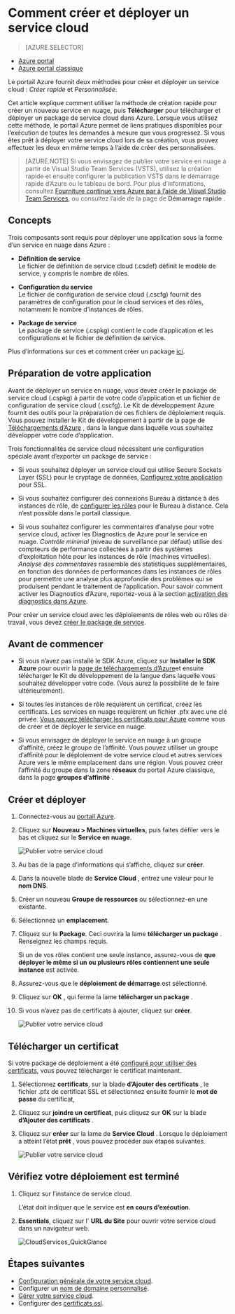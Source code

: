 <properties
    pageTitle="Comment créer et déployer un service en nuage | Microsoft Azure"
    description="Découvrez comment créer et déployer un service cloud à l’aide du portail Azure."
    services="cloud-services"
    documentationCenter=""
    authors="Thraka"
    manager="timlt"
    editor=""/>

<tags
    ms.service="cloud-services"
    ms.workload="tbd"
    ms.tgt_pltfrm="na"
    ms.devlang="na"
    ms.topic="article"
    ms.date="10/11/2016"
    ms.author="adegeo"/>




# <a name="how-to-create-and-deploy-a-cloud-service"></a>Comment créer et déployer un service cloud

> [AZURE.SELECTOR]
- [Azure portal](cloud-services-how-to-create-deploy-portal.md)
- [Azure portal classique](cloud-services-how-to-create-deploy.md)

Le portail Azure fournit deux méthodes pour créer et déployer un service cloud : *Créer rapide* et *Personnalisée*.

Cet article explique comment utiliser la méthode de création rapide pour créer un nouveau service en nuage, puis **Télécharger** pour télécharger et déployer un package de service cloud dans Azure. Lorsque vous utilisez cette méthode, le portail Azure permet de liens pratiques disponibles pour l’exécution de toutes les demandes à mesure que vous progressez. Si vous êtes prêt à déployer votre service cloud lors de sa création, vous pouvez effectuer les deux en même temps à l’aide de créer des personnalisées.

> [AZURE.NOTE] Si vous envisagez de publier votre service en nuage à partir de Visual Studio Team Services (VSTS), utilisez la création rapide et ensuite configurer la publication VSTS dans le démarrage rapide d’Azure ou le tableau de bord. Pour plus d’informations, consultez [Fourniture continue vers Azure par à l’aide de Visual Studio Team Services][TFSTutorialForCloudService], ou consultez l’aide de la page de **Démarrage rapide** .

## <a name="concepts"></a>Concepts
Trois composants sont requis pour déployer une application sous la forme d’un service en nuage dans Azure :

- **Définition de service**  
  Le fichier de définition de service cloud (.csdef) définit le modèle de service, y compris le nombre de rôles.

- **Configuration du service**  
  Le fichier de configuration de service cloud (.cscfg) fournit des paramètres de configuration pour le cloud services et des rôles, notamment le nombre d’instances de rôles.

- **Package de service**  
  Le package de service (.cspkg) contient le code d’application et les configurations et le fichier de définition de service.

Plus d’informations sur ces et comment créer un package [ici](cloud-services-model-and-package.md).

## <a name="prepare-your-app"></a>Préparation de votre application
Avant de déployer un service en nuage, vous devez créer le package de service cloud (.cspkg) à partir de votre code d’application et un fichier de configuration de service cloud (.cscfg). Le Kit de développement Azure fournit des outils pour la préparation de ces fichiers de déploiement requis. Vous pouvez installer le Kit de développement à partir de la page de [Téléchargements d’Azure](https://azure.microsoft.com/downloads/) , dans la langue dans laquelle vous souhaitez développer votre code d’application.

Trois fonctionnalités de service cloud nécessitent une configuration spéciale avant d’exporter un package de service :

- Si vous souhaitez déployer un service cloud qui utilise Secure Sockets Layer (SSL) pour le cryptage de données, [Configurez votre application](cloud-services-configure-ssl-certificate-portal.md#modify) pour SSL.

- Si vous souhaitez configurer des connexions Bureau à distance à des instances de rôle, de [configurer les rôles](cloud-services-role-enable-remote-desktop.md) pour le Bureau à distance. Cela n’est possible dans le portail classique.

- Si vous souhaitez configurer les commentaires d’analyse pour votre service cloud, activer les Diagnostics de Azure pour le service en nuage. *Contrôle minimal* (niveau de surveillance par défaut) utilise des compteurs de performance collectées à partir des systèmes d’exploitation hôte pour les instances de rôle (machines virtuelles). *Analyse des commentaires* rassemble des statistiques supplémentaires, en fonction des données de performances dans les instances de rôles pour permettre une analyse plus approfondie des problèmes qui se produisent pendant le traitement de l’application. Pour savoir comment activer les Diagnostics d’Azure, reportez-vous à la section [activation des diagnostics dans Azure](cloud-services-dotnet-diagnostics.md).

Pour créer un service cloud avec les déploiements de rôles web ou rôles de travail, vous devez [créer le package de service](cloud-services-model-and-package.md#servicepackagecspkg).

## <a name="before-you-begin"></a>Avant de commencer

- Si vous n’avez pas installé le SDK Azure, cliquez sur **Installer le SDK Azure** pour ouvrir la [page de téléchargements d’Azure](https://azure.microsoft.com/downloads/)et ensuite télécharger le Kit de développement de la langue dans laquelle vous souhaitez développer votre code. (Vous aurez la possibilité de le faire ultérieurement).

- Si toutes les instances de rôle requièrent un certificat, créez les certificats. Les services en nuage requièrent un fichier .pfx avec une clé privée. [Vous pouvez télécharger les certificats pour Azure]() comme vous de créer et de déployer le service en nuage.

- Si vous envisagez de déployer le service en nuage à un groupe d’affinité, créez le groupe de l’affinité. Vous pouvez utiliser un groupe d’affinité pour le déploiement de votre service cloud et autres services Azure vers le même emplacement dans une région. Vous pouvez créer l’affinité du groupe dans la zone **réseaux** du portail Azure classique, dans la page **groupes d’affinité** .


## <a name="create-and-deploy"></a>Créer et déployer

1. Connectez-vous au [portail Azure](https://portal.azure.com/).
2. Cliquez sur **Nouveau > Machines virtuelles**, puis faites défiler vers le bas et cliquez sur le **Service en nuage**.

    ![Publier votre service cloud](media/cloud-services-how-to-create-deploy-portal/create-cloud-service.png)

3. Au bas de la page d’informations qui s’affiche, cliquez sur **créer**. 
4. Dans la nouvelle blade de **Service Cloud** , entrez une valeur pour le **nom DNS**.
5. Créer un nouveau **Groupe de ressources** ou sélectionnez-en une existante.
6. Sélectionnez un **emplacement**.
7. Cliquez sur le **Package**. Ceci ouvrira la lame **télécharger un package** . Renseignez les champs requis.  

     Si un de vos rôles contient une seule instance, assurez-vous de **que déployer le même si un ou plusieurs rôles contiennent une seule instance** est activée.

8. Assurez-vous que le **déploiement de démarrage** est sélectionné.
9. Cliquez sur **OK** , qui ferme la lame **télécharger un package** .
10. Si vous n’avez pas de certificats à ajouter, cliquez sur **créer**.

    ![Publier votre service cloud](media/cloud-services-how-to-create-deploy-portal/select-package.png)

## <a name="upload-a-certificate"></a>Télécharger un certificat

Si votre package de déploiement a été [configuré pour utiliser des certificats](cloud-services-configure-ssl-certificate-portal.md#modify), vous pouvez télécharger le certificat maintenant.

1. Sélectionnez **certificats**, sur la blade **d’Ajouter des certificats** , le fichier .pfx de certificat SSL et sélectionnez ensuite fournir le **mot de passe** du certificat,
2. Cliquez sur **joindre un certificat**, puis cliquez sur **OK** sur la blade **d’Ajouter des certificats** .
3. Cliquez sur **créer** sur la lame de **Service Cloud** . Lorsque le déploiement a atteint l’état **prêt** , vous pouvez procéder aux étapes suivantes.

    ![Publier votre service cloud](media/cloud-services-how-to-create-deploy-portal/attach-cert.png)


## <a name="verify-your-deployment-completed-successfully"></a>Vérifiez votre déploiement est terminé

1. Cliquez sur l’instance de service cloud.

    L’état doit indiquer que le service est **en cours d’exécution**.

2. **Essentials**, cliquez sur l' **URL du Site** pour ouvrir votre service cloud dans un navigateur web.

    ![CloudServices_QuickGlance](./media/cloud-services-how-to-create-deploy-portal/running.png)


[TFSTutorialForCloudService]: http://go.microsoft.com/fwlink/?LinkID=251796

## <a name="next-steps"></a>Étapes suivantes

* [Configuration générale de votre service cloud](cloud-services-how-to-configure-portal.md).
* Configurer un [nom de domaine personnalisé](cloud-services-custom-domain-name-portal.md).
* [Gérer votre service cloud](cloud-services-how-to-manage-portal.md).
* Configurer des [certificats ssl](cloud-services-configure-ssl-certificate-portal.md).